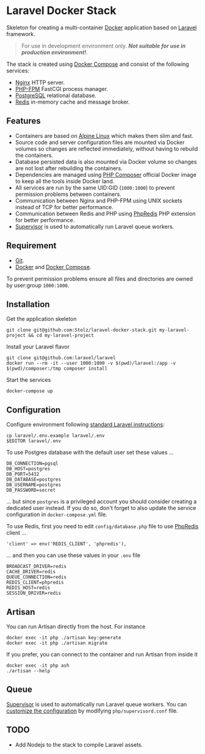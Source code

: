 # Laravel Docker Stack

Skeleton for creating a multi-container [Docker](https://www.docker.com) application based on [Laravel](https://laravel.com) framework.

> For use in development environment only. ***Not suitable for use in production environment!***.

The stack is created using [Docker Compose](https://docs.docker.com/compose/) and consist of the following services:

- [Nginx](https://nginx.org/en/) HTTP server.
- [PHP-FPM](https://php-fpm.org) FastCGI process manager.
- [PostgreSQL](https://www.postgresql.org) relational database.
- [Redis](https://redis.io) in-memory cache and message broker.

## Features

- Containers are based on [Alpine Linux](https://alpinelinux.org) which makes them slim and fast.
- Source code and server configuration files are mounted via Docker volumes so changes are reflected immediately, without having to rebuild the containers.
- Database persisted data is also mounted via Docker volume so changes are not lost after rebuilding the containers.
- Dependencies are managed using [PHP Composer](https://getcomposer.org) official Docker image to keep all the tools inside Docker land.
- All services are run by the same UID:GID (`1000:1000`) to prevent permission problems between containers.
- Communication between Nginx and PHP-FPM using UNIX sockets instead of TCP for better performance.
- Communication between Redis and PHP using [PhpRedis](https://github.com/phpredis/phpredis) PHP extension for better performance.
- [Supervisor](http://supervisord.org) is used to automatically run Laravel queue workers.

## Requirement

- [Git](https://git-scm.com).
- [Docker](https://www.docker.com) and [Docker Compose](https://docs.docker.com/compose/).

To prevent permission problems ensure all files and directories are owned by user:group `1000:1000`.

## Installation

Get the application skeleton

	git clone git@github.com:Stolz/laravel-docker-stack.git my-laravel-project && cd my-laravel-project

Install your Laravel flavor

	git clone git@github.com:laravel/laravel
	docker run --rm -it --user 1000:1000 -v $(pwd)/laravel:/app -v $(pwd)/composer:/tmp composer install

Start the services

	docker-compose up

## Configuration

Configure environment following [standard Laravel instructions](https://laravel.com/docs/master/configuration):

	cp laravel/.env.example laravel/.env
	$EDITOR laravel/.env

To use Postgres database with the default user set these values ...

	DB_CONNECTION=pgsql
	DB_HOST=postgres
	DB_PORT=5432
	DB_DATABASE=postgres
	DB_USERNAME=postgres
	DB_PASSWORD=secret

... but since `postgres` is a privileged account you should consider creating a dedicated user instead. If you do so, don't forget to also update the service configuration in `docker-compose.yml` file.

To use Redis, first you need to edit `config/database.php` file to use [PhpRedis](https://github.com/phpredis/phpredis) client ...

	'client' => env('REDIS_CLIENT', 'phpredis'),

... and then you can use these values in your `.env` file

	BROADCAST_DRIVER=redis
	CACHE_DRIVER=redis
	QUEUE_CONNECTION=redis
	REDIS_CLIENT=phpredis
	REDIS_HOST=redis
	SESSION_DRIVER=redis

## Artisan

You can run Artisan directly from the host. For instance

	docker exec -it php ./artisan key:generate
	docker exec -it php ./artisan migrate

If you prefer, you can connect to the container and run Artisan from inside it

	docker exec -it php ash
	./artisan --help

## Queue

[Supervisor](http://supervisord.org) is used to automatically run Laravel queue workers. You can [customize the configuration](https://laravel.com/docs/master/queues#supervisor-configuration) by modifying `php/supervisord.conf` file.

## TODO

- Add Nodejs to the stack to compile Laravel assets.
